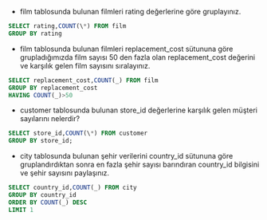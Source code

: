 - film tablosunda bulunan filmleri rating değerlerine göre gruplayınız.

```sql
SELECT rating,COUNT(\*) FROM film
GROUP BY rating
```

- film tablosunda bulunan filmleri replacement_cost sütununa göre grupladığımızda film sayısı 50 den fazla olan replacement_cost değerini ve karşılık gelen film sayısını sıralayınız.

```sql
SELECT replacement_cost,COUNT(_) FROM film
GROUP BY replacement_cost
HAVING COUNT(_)>50
```

- customer tablosunda bulunan store_id değerlerine karşılık gelen müşteri sayılarını nelerdir?

```sql
SELECT store_id,COUNT(\*) FROM customer
GROUP BY store_id;
```

- city tablosunda bulunan şehir verilerini country_id sütununa göre gruplandırdıktan sonra en fazla şehir sayısı barındıran country_id bilgisini ve şehir sayısını paylaşınız.

```sql
SELECT country_id,COUNT(_) FROM city
GROUP BY country_id
ORDER BY COUNT(_) DESC
LIMIT 1
```
